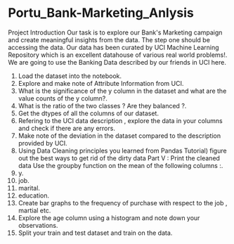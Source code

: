 # Portu_Bank-Marketing_Anlysis
Project Introduction Our task is to explore our Bank's Marketing campaign and create meaningful insights from the data.
The step one should be accessing the data.
Our data has been curated by UCI Machine Learning Repository which is an excellent datahouse of various real world problems!.
We are going to use the Banking Data described by our friends in UCI here.
1. Load the dataset into the notebook.
2. Explore and make note of Attribute Information from UCI.
3. What is the significance of the y column in the dataset and what are the value counts of the y column?.
4. What is the ratio of the two classes ? Are they balanced ?.
5. Get the dtypes of all the columns of our dataset.
6. Refering to the UCI data description , explore the data in your columns and check if there are any errors.
7. Make note of the deviation in the dataset compared to the description provided by UCI.
8. Using Data Cleaning principles you learned from Pandas Tutorial) figure out the best ways to get rid of the dirty data Part V : Print the cleaned data
Use the groupby function on the mean of the following columns :.
9. y.
10. job.
11. marital.
12. education.
13. Create bar graphs to the frequency of purchase with respect to the job , martial etc.
14. Explore the age column using a histogram and note down your observations.
15. Split your train and test dataset and train on the data.

